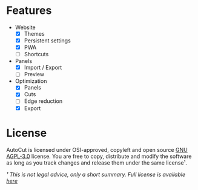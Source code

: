 # Features
- Website
  - [x] Themes
  - [x] Persistent settings
  - [x] PWA
  - [ ] Shortcuts
- Panels
  - [x] Import / Export
  - [ ] Preview
- Optimization
  - [x] Panels
  - [x] Cuts
  - [ ] Edge reduction
  - [x] Export

# License
AutoCut is licensed under OSI-approved, copyleft and open source [GNU AGPL-3.0](https://github.com/kacperwyczawski/autocut?tab=AGPL-3.0-1-ov-file#readme) license. You are free to copy, distribute and modify the software as long as you track changes and release them under the same license¹.

*¹ This is not legal advice, only a short summary. Full license is available [here](https://www.gnu.org/licenses/agpl-3.0-standalone.html)*
